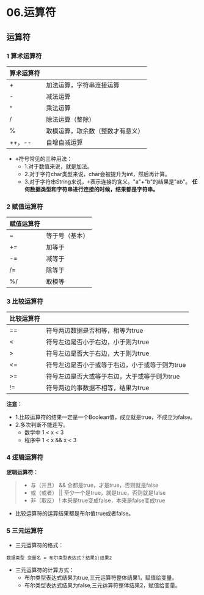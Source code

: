 # 06.运算符
## 运算符
### 1 算术运算符
|算术运算符||
|-----|----|
|+|加法运算，字符串连接运算|
|-|减法运算|
|<kbd>*</kbd>|乘法运算|
|/|除法运算（整除）|
|%|取模运算，取余数（整数才有意义）|
|++，--|自增自减运算|
* <kbd>+</kbd>符号常见的三种用法：
  * 1.对于数值来说，就是加法。
  * 2.对于字符char类型来说，char会被提升为int，然后再计算。
  * 3.对于字符串String来说，<kbd>+</kbd>表示连接的含义。"a"+"b"的结果是"ab"。
**任何数据类型和字符串进行连接的时候，结果都是字符串。**
### 2 赋值运算符
|赋值运算符||
|-----|----|
|=|等于号（基本）|
|+=|加等于|
|-=|减等于|
|/=|除等于|
|%/|取模等|


### 3 比较运算符
|比较运算符||
|-----|----|
|==|符号两边数据是否相等，相等为true|
|<|符号左边是否小于右边，小于则为true|
|>|符号左边是否大于右边，大于则为true|
|<=|符号左边是否小于或等于右边，小于或等于则为true|
|>=|符号左边是否大或等于右边，大于或等于则为true|
|!=|符号两边的事数据不相等，结果为true|
**注意**：
  * 1.比较运算符的结果一定是一个Boolean值，成立就是true，不成立为false。
  * 2.多次判断不能连写。
    * 数学中 1 < x < 3
    * 程序中 1 < x && x < 3

### 4 逻辑运算符
**逻辑运算符**：
>* 与（并且） && 全都是true，才是true，否则就是false
>* 或（或者） || 至少一个是true，就是true，否则就是false
>* 非（取反） ! 本来是true变成false，本来是false变成true
* 比较运算符的运算结果都是布尔值true或者false。

### 5 三元运算符
* 三元运算符的格式：
```
数据类型 变量名 = 布尔类型表达式？结果1:结果2
```
* 三元运算符的计算方式：
  * 布尔类型表达式结果为true,三元运算符整体结果1，赋值给变量。
  * 布尔类型表达式结果为false,三元运算符整体结果2，赋值给变量。